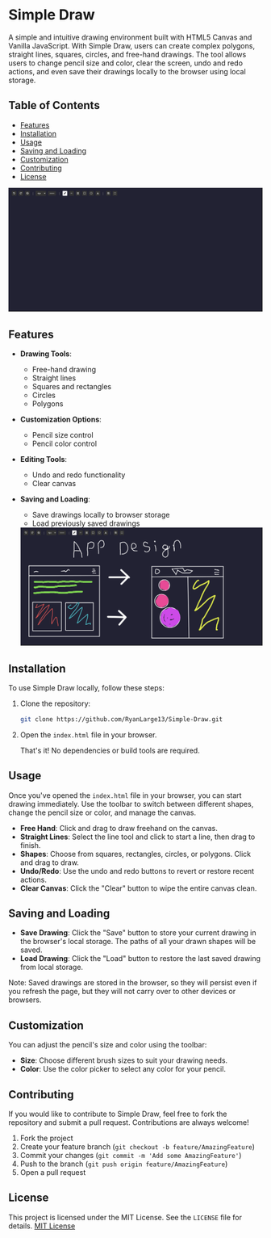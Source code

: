 # Simple Draw

A simple and intuitive drawing environment built with HTML5 Canvas and Vanilla JavaScript. With Simple Draw, users can create complex polygons, straight lines, squares, circles, and free-hand drawings. The tool allows users to change pencil size and color, clear the screen, undo and redo actions, and even save their drawings locally to the browser using local storage.

## Table of Contents

- [Features](#features)
- [Installation](#installation)
- [Usage](#usage)
- [Saving and Loading](#saving-and-loading)
- [Customization](#customization)
- [Contributing](#contributing)
- [License](#license)

<img src="/assets/Simple-Draw.png" alt="app" />

## Features

- **Drawing Tools**:

  - Free-hand drawing
  - Straight lines
  - Squares and rectangles
  - Circles
  - Polygons

- **Customization Options**:
  - Pencil size control
  - Pencil color control
- **Editing Tools**:

  - Undo and redo functionality
  - Clear canvas

- **Saving and Loading**:

  - Save drawings locally to browser storage
  - Load previously saved drawings

  <img src="/assets/Simple-Draw-drawing.png" alt="drawing" />

## Installation

To use Simple Draw locally, follow these steps:

1. Clone the repository:

   ```bash
   git clone https://github.com/RyanLarge13/Simple-Draw.git
   ```

2. Open the `index.html` file in your browser.

   That's it! No dependencies or build tools are required.

## Usage

Once you've opened the `index.html` file in your browser, you can start drawing immediately. Use the toolbar to switch between different shapes, change the pencil size or color, and manage the canvas.

- **Free Hand**: Click and drag to draw freehand on the canvas.
- **Straight Lines**: Select the line tool and click to start a line, then drag to finish.
- **Shapes**: Choose from squares, rectangles, circles, or polygons. Click and drag to draw.
- **Undo/Redo**: Use the undo and redo buttons to revert or restore recent actions.
- **Clear Canvas**: Click the "Clear" button to wipe the entire canvas clean.

## Saving and Loading

- **Save Drawing**: Click the "Save" button to store your current drawing in the browser's local storage. The paths of all your drawn shapes will be saved.
- **Load Drawing**: Click the "Load" button to restore the last saved drawing from local storage.

Note: Saved drawings are stored in the browser, so they will persist even if you refresh the page, but they will not carry over to other devices or browsers.

## Customization

You can adjust the pencil's size and color using the toolbar:

- **Size**: Choose different brush sizes to suit your drawing needs.
- **Color**: Use the color picker to select any color for your pencil.

## Contributing

If you would like to contribute to Simple Draw, feel free to fork the repository and submit a pull request. Contributions are always welcome!

1. Fork the project
2. Create your feature branch (`git checkout -b feature/AmazingFeature`)
3. Commit your changes (`git commit -m 'Add some AmazingFeature'`)
4. Push to the branch (`git push origin feature/AmazingFeature`)
5. Open a pull request

## License

This project is licensed under the MIT License. See the `LICENSE` file for details. [MIT License](LICENSE)
